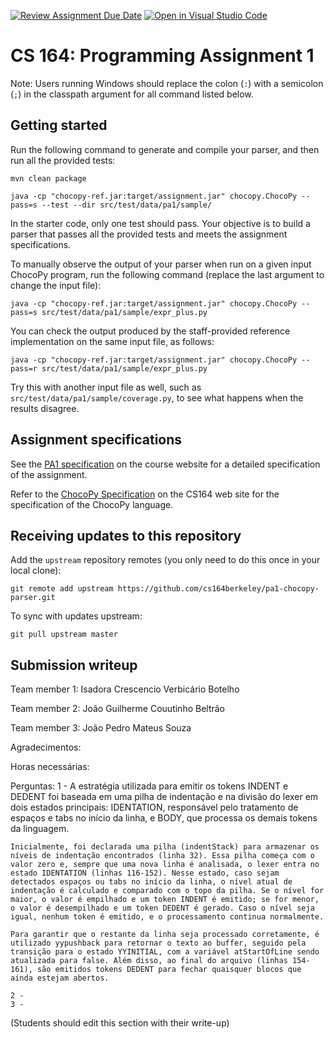[![Review Assignment Due Date](https://classroom.github.com/assets/deadline-readme-button-22041afd0340ce965d47ae6ef1cefeee28c7c493a6346c4f15d667ab976d596c.svg)](https://classroom.github.com/a/4nHL7_6-)
[![Open in Visual Studio Code](https://classroom.github.com/assets/open-in-vscode-2e0aaae1b6195c2367325f4f02e2d04e9abb55f0b24a779b69b11b9e10269abc.svg)](https://classroom.github.com/online_ide?assignment_repo_id=18911051&assignment_repo_type=AssignmentRepo)
# CS 164: Programming Assignment 1

[PA1 Specification]: https://drive.google.com/open?id=1oYcJ5iv7Wt8oZNS1bEfswAklbMxDtwqB
[ChocoPy Specification]: https://drive.google.com/file/d/1mrgrUFHMdcqhBYzXHG24VcIiSrymR6wt

Note: Users running Windows should replace the colon (`:`) with a semicolon (`;`) in the classpath argument for all command listed below.

## Getting started

Run the following command to generate and compile your parser, and then run all the provided tests:

    mvn clean package

    java -cp "chocopy-ref.jar:target/assignment.jar" chocopy.ChocoPy --pass=s --test --dir src/test/data/pa1/sample/

In the starter code, only one test should pass. Your objective is to build a parser that passes all the provided tests and meets the assignment specifications.

To manually observe the output of your parser when run on a given input ChocoPy program, run the following command (replace the last argument to change the input file):

    java -cp "chocopy-ref.jar:target/assignment.jar" chocopy.ChocoPy --pass=s src/test/data/pa1/sample/expr_plus.py

You can check the output produced by the staff-provided reference implementation on the same input file, as follows:

    java -cp "chocopy-ref.jar:target/assignment.jar" chocopy.ChocoPy --pass=r src/test/data/pa1/sample/expr_plus.py

Try this with another input file as well, such as `src/test/data/pa1/sample/coverage.py`, to see what happens when the results disagree.

## Assignment specifications

See the [PA1 specification][] on the course
website for a detailed specification of the assignment.

Refer to the [ChocoPy Specification][] on the CS164 web site
for the specification of the ChocoPy language. 

## Receiving updates to this repository

Add the `upstream` repository remotes (you only need to do this once in your local clone):

    git remote add upstream https://github.com/cs164berkeley/pa1-chocopy-parser.git

To sync with updates upstream:

    git pull upstream master


## Submission writeup

Team member 1: Isadora Crescencio Verbicário Botelho

Team member 2: João Guilherme Couutinho Beltrão

Team member 3: João Pedro Mateus Souza

Agradecimentos: 

Horas necessárias:

Perguntas:
    1 - A estratégia utilizada para emitir os tokens INDENT e DEDENT foi baseada em uma pilha de indentação e na divisão do lexer em dois estados principais: IDENTATION, responsável pelo tratamento de espaços e tabs no início da linha, e BODY, que processa os demais tokens da linguagem.

    Inicialmente, foi declarada uma pilha (indentStack) para armazenar os níveis de indentação encontrados (linha 32). Essa pilha começa com o valor zero e, sempre que uma nova linha é analisada, o lexer entra no estado IDENTATION (linhas 116-152). Nesse estado, caso sejam detectados espaços ou tabs no início da linha, o nível atual de indentação é calculado e comparado com o topo da pilha. Se o nível for maior, o valor é empilhado e um token INDENT é emitido; se for menor, o valor é desempilhado e um token DEDENT é gerado. Caso o nível seja igual, nenhum token é emitido, e o processamento continua normalmente.

    Para garantir que o restante da linha seja processado corretamente, é utilizado yypushback para retornar o texto ao buffer, seguido pela transição para o estado YYINITIAL, com a variável atStartOfLine sendo atualizada para false. Além disso, ao final do arquivo (linhas 154-161), são emitidos tokens DEDENT para fechar quaisquer blocos que ainda estejam abertos.

    2 - 
    3 -  

(Students should edit this section with their write-up)
